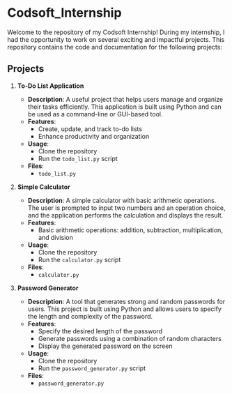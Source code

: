 # Codsoft_Internship

Welcome to the repository of my Codsoft Internship! During my internship, I had the opportunity to work on several exciting and impactful projects. This repository contains the code and documentation for the following projects:

## Projects

1. **To-Do List Application**
   - **Description**: A useful project that helps users manage and organize their tasks efficiently. This application is built using Python and can be used as a command-line or GUI-based tool.
   - **Features**:
     - Create, update, and track to-do lists
     - Enhance productivity and organization
   - **Usage**:
     - Clone the repository
     - Run the `todo_list.py` script
   - **Files**:
     - `todo_list.py`

2. **Simple Calculator**
   - **Description**: A simple calculator with basic arithmetic operations. The user is prompted to input two numbers and an operation choice, and the application performs the calculation and displays the result.
   - **Features**:
     - Basic arithmetic operations: addition, subtraction, multiplication, and division
   - **Usage**:
     - Clone the repository
     - Run the `calculator.py` script
   - **Files**:
     - `calculator.py`

3. **Password Generator**
   - **Description**: A tool that generates strong and random passwords for users. This project is built using Python and allows users to specify the length and complexity of the password.
   - **Features**:
     - Specify the desired length of the password
     - Generate passwords using a combination of random characters
     - Display the generated password on the screen
   - **Usage**:
     - Clone the repository
     - Run the `password_generator.py` script
   - **Files**:
     - `password_generator.py`
